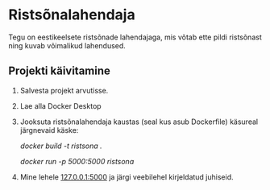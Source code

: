 # Ristsõnalahendaja

Tegu on eestikeelsete ristsõnade lahendajaga, mis võtab ette pildi ristsõnast ning kuvab võimalikud lahendused.

## Projekti käivitamine

1) Salvesta projekt arvutisse.

2) Lae alla Docker Desktop

3) Jooksuta ristsõnalahendaja kaustas (seal kus asub Dockerfile) käsureal järgnevaid käske:
 
      *docker build -t ristsona .* 
    
      *docker run -p 5000:5000 ristsona* 

4) Mine lehele [127.0.0.1:5000](http://127.0.0.1:5000) ja järgi veebilehel kirjeldatud juhiseid.
